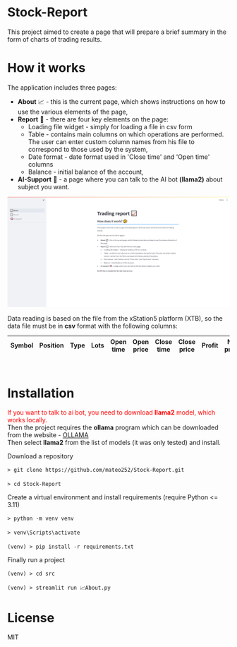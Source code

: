 # Stock-Report

This project aimed to create a page that will prepare a brief summary in the form of charts of trading results.

# How it works

The application includes three pages:

- **About** 📈 - this is the current page, which shows instructions on how to use the various elements of the page,
- **Report** 📄 - there are four key elements on the page:
    - Loading file widget - simply for loading a file in csv form
    - Table - contains main columns on which operations are performed. The user can enter custom column names from his file to correspond to those used by the system,
    - Date format - date format used in 'Close time' and 'Open time' columns
    - Balance - initial balance of the account,
- **AI-Support** 🧠 - a page where you can talk to the AI bot **(llama2)** about subject you want.

![IMG](./img/about_page.png)

Data reading is based on the file from the xStation5 platform (XTB), so the data file must be in **csv** format with the following columns:


| Symbol | Position | Type | Lots | Open time | Open price | Close time | Close price | Profit | Net profit | Rollover | Comment |
|:------:|:--------:|:----:|:----:|:---------:|:----------:|:----------:|:-----------:|:------:|:----------:|:--------:|:-------:|

<br>

# Installation
<span style="color: red;">If you want to talk to ai bot, you need to download **llama2** model, which works locally.</span> <br>
Then the project requires the **ollama** program which can be downloaded from the website - [OLLAMA](https://ollama.com/) <br>
Then select **llama2** from the list of models (it was only tested) and install.


Download a repository
```
> git clone https://github.com/mateo252/Stock-Report.git

> cd Stock-Report
```

Create a virtual environment and install requirements (require Python <= 3.11)

```
> python -m venv venv

> venv\Scripts\activate

(venv) > pip install -r requirements.txt
```

Finally run a project
```
(venv) > cd src

(venv) > streamlit run 📈About.py
```

# License
MIT